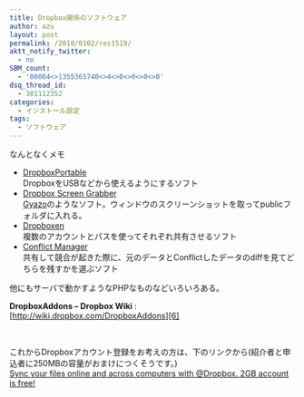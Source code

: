 ```yaml
---
title: Dropbox関係のソフトウェア
author: azu
layout: post
permalink: /2010/0102/res1519/
aktt_notify_twitter:
  - no
SBM_count:
  - '00004<>1355365740<>4<>0<>0<>0<>0'
dsq_thread_id:
  - 301112352
categories:
  - インストール設定
tags:
  - ソフトウェア
---
```

なんとなくメモ

*   [DropboxPortable][1]  
    DropboxをUSBなどから使えるようにするソフト
*   [Dropbox Screen Grabber][2]  
    [Gyazo][3]のようなソフト。ウィンドウのスクリーンショットを取ってpublicフォルダに入れる。
*   [Dropboxen][4]  
    複数のアカウントとパスを使ってそれぞれ共有させるソフト
*   [Conflict Manager][5]  
    共有して競合が起きた際に、元のデータとConflictしたデータのdiffを見てどちらを残すかを選ぶソフト

他にもサーバで動かすようなPHPなものなどいろいろある。

**DropboxAddons &#8211; Dropbox Wiki**
:   [http://wiki.dropbox.com/DropboxAddons][6]

<br class="spacer_" />

これからDropboxアカウント登録をお考えの方は、下のリンクから(紹介者と申込者に250MBの容量がおまけにつくそうです。)  
<a href="https://www.dropbox.com/referrals/NTEzMjQ3NTk" target="_blank">Sync your files online and across computers with @Dropbox. 2GB account is free!</a>

<br class="spacer_" />

 [1]: http://wiki.dropbox.com/DropboxAddons/DropboxPortable
 [2]: http://wiki.dropbox.com/DropboxAddons/DropboxScreenGrabber
 [3]: https://gyazo.com/ja
 [4]: http://wiki.dropbox.com/DropboxAddons/Dropboxen
 [5]: http://wiki.dropbox.com/DropboxAddons/ConflictManager
 [6]: http://wiki.dropbox.com/DropboxAddons "DropboxAddons - Dropbox Wiki"